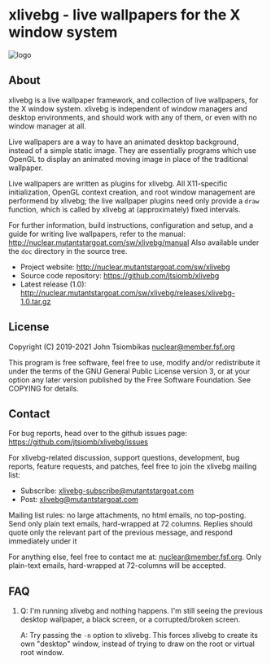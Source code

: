 xlivebg - live wallpapers for the X window system
=================================================

![logo](http://nuclear.mutantstargoat.com/sw/xlivebg/xlivebg_logo2_sm.png)

About
-----

xlivebg is a live wallpaper framework, and collection of live wallpapers, for
the X window system. xlivebg is independent of window managers and desktop
environments, and should work with any of them, or even with no window manager
at all.

Live wallpapers are a way to have an animated desktop background, instead of a
simple static image. They are essentially programs which use OpenGL to display
an animated moving image in place of the traditional wallpaper.

Live wallpapers are written as plugins for xlivebg. All X11-specific
initialization, OpenGL context creation, and root window management are
performend by xlivebg; the live wallpaper plugins need only provide a `draw`
function, which is called by xlivebg at (approximately) fixed intervals.

For further information, build instructions, configuration and setup, and a
guide for writing live wallpapers, refer to the manual:
http://nuclear.mutantstargoat.com/sw/xlivebg/manual
Also available under the `doc` directory in the source tree.

  - Project website: http://nuclear.mutantstargoat.com/sw/xlivebg
  - Source code repository: https://github.com/jtsiomb/xlivebg
  - Latest release (1.0): http://nuclear.mutantstargoat.com/sw/xlivebg/releases/xlivebg-1.0.tar.gz

License
-------
Copyright (C) 2019-2021 John Tsiombikas <nuclear@member.fsf.org>

This program is free software, feel free to use, modify and/or redistribute it
under the terms of the GNU General Public License version 3, or at your option
any later version published by the Free Software Foundation. See COPYING for
details.

Contact
-------
For bug reports, head over to the github issues page:
https://github.com/jtsiomb/xlivebg/issues

For xlivebg-related discussion, support questions, development, bug reports,
feature requests, and patches, feel free to join the xlivebg mailing list:
  - Subscribe: xlivebg-subscribe@mutantstargoat.com
  - Post: xlivebg@mutantstargoat.com

Mailing list rules: no large attachments, no html emails, no top-posting. Send
only plain text emails,	hard-wrapped at 72 columns. Replies should quote only
the relevant part of the previous message, and respond immediately under it

For anything else, feel free to contact me at: nuclear@member.fsf.org. Only
plain-text emails, hard-wrapped at 72-columns will be accepted.

FAQ
---
1. Q: I'm running xlivebg and nothing happens. I'm still seeing the previous
      desktop wallpaper, a black screen, or a corrupted/broken screen.

   A: Try passing the `-n` option to xlivebg. This forces xlivebg to create its
      own "desktop" window, instead of trying to draw on the root or virtual
      root window.
